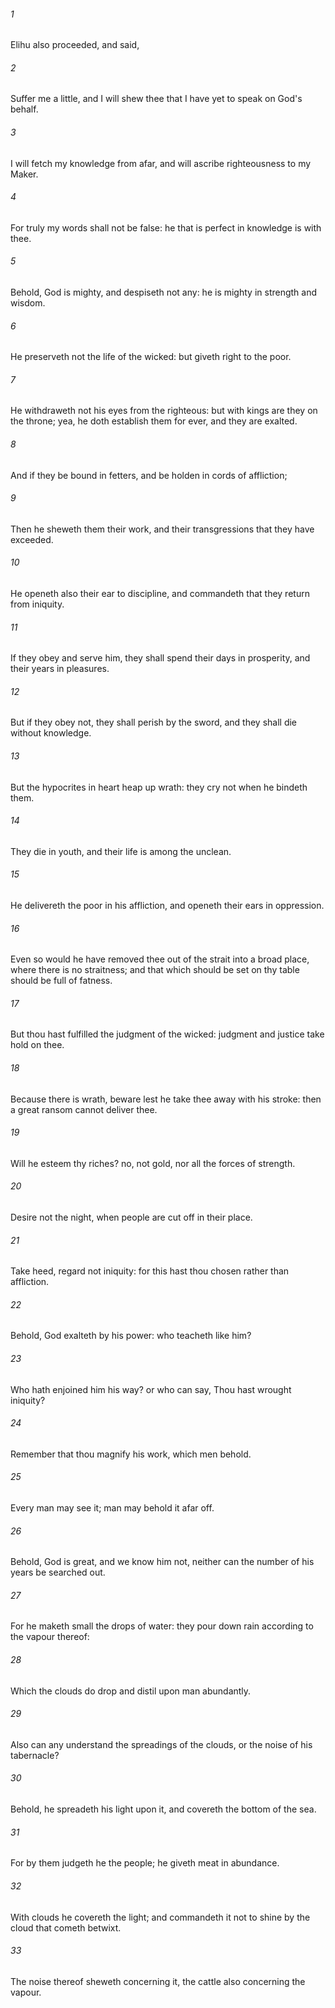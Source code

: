 ###### 1
Elihu also proceeded, and said,

###### 2
Suffer me a little, and I will shew thee that I have yet to speak on God's behalf.

###### 3
I will fetch my knowledge from afar, and will ascribe righteousness to my Maker.

###### 4
For truly my words shall not be false: he that is perfect in knowledge is with thee.

###### 5
Behold, God is mighty, and despiseth not any: he is mighty in strength and wisdom.

###### 6
He preserveth not the life of the wicked: but giveth right to the poor.

###### 7
He withdraweth not his eyes from the righteous: but with kings are they on the throne; yea, he doth establish them for ever, and they are exalted.

###### 8
And if they be bound in fetters, and be holden in cords of affliction;

###### 9
Then he sheweth them their work, and their transgressions that they have exceeded.

###### 10
He openeth also their ear to discipline, and commandeth that they return from iniquity.

###### 11
If they obey and serve him, they shall spend their days in prosperity, and their years in pleasures.

###### 12
But if they obey not, they shall perish by the sword, and they shall die without knowledge.

###### 13
But the hypocrites in heart heap up wrath: they cry not when he bindeth them.

###### 14
They die in youth, and their life is among the unclean.

###### 15
He delivereth the poor in his affliction, and openeth their ears in oppression.

###### 16
Even so would he have removed thee out of the strait into a broad place, where there is no straitness; and that which should be set on thy table should be full of fatness.

###### 17
But thou hast fulfilled the judgment of the wicked: judgment and justice take hold on thee.

###### 18
Because there is wrath, beware lest he take thee away with his stroke: then a great ransom cannot deliver thee.

###### 19
Will he esteem thy riches? no, not gold, nor all the forces of strength.

###### 20
Desire not the night, when people are cut off in their place.

###### 21
Take heed, regard not iniquity: for this hast thou chosen rather than affliction.

###### 22
Behold, God exalteth by his power: who teacheth like him?

###### 23
Who hath enjoined him his way? or who can say, Thou hast wrought iniquity?

###### 24
Remember that thou magnify his work, which men behold.

###### 25
Every man may see it; man may behold it afar off.

###### 26
Behold, God is great, and we know him not, neither can the number of his years be searched out.

###### 27
For he maketh small the drops of water: they pour down rain according to the vapour thereof:

###### 28
Which the clouds do drop and distil upon man abundantly.

###### 29
Also can any understand the spreadings of the clouds, or the noise of his tabernacle?

###### 30
Behold, he spreadeth his light upon it, and covereth the bottom of the sea.

###### 31
For by them judgeth he the people; he giveth meat in abundance.

###### 32
With clouds he covereth the light; and commandeth it not to shine by the cloud that cometh betwixt.

###### 33
The noise thereof sheweth concerning it, the cattle also concerning the vapour.

